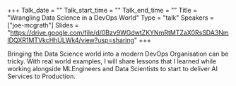 +++
Talk_date = ""
Talk_start_time = ""
Talk_end_time = ""
Title = "Wrangling Data Science in a DevOps World"
Type = "talk"
Speakers = ["joe-mcgrath"]
Slides = "https://drive.google.com/file/d/0Bzv9WGdwtZKYNmRtMTZaX0RsSDA3NmlDQXR1MTVkcHhULWk4/view?usp=sharing"
+++

Bringing the Data Science world into a modern DevOps Organisation can be tricky. With real world examples, I will share lessons that I learned while working alongside MLEngineers and Data Scientists to start to deliver AI Services to Production.